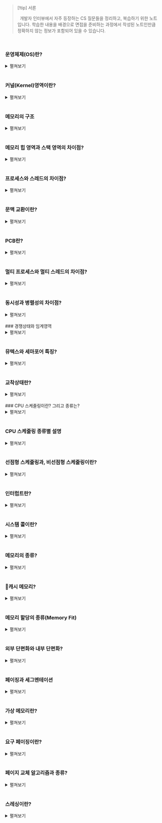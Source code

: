 
>[!tip] 서론
>
>&nbsp;&nbsp;개발자 인터뷰에서 자주 등장하는 CS 질문들을 정리하고, 복습하기 위한 노트입니다. 학습한 내용을 배경으로 면접을 준비하는 과정에서 작성된 노트인만큼 정확하지 않는 정보가 포함되어 있을 수 있습니다.

<br>

### 운영체제(OS)란?

<details>
  <summary>펼쳐보기</summary>
  &nbsp;&nbsp;운영체제는 실행할 프로그램에 필요한 자원을 할당하고, 프로그램이 올바르게 실행되도록 돕는 특별한 프로그램입니다. 운영체제는 컴퓨터 부팅 시에 메모리 내 `커널 영역(kernel space)`라는 별도의 공간에 따로 적재되어 실행됩니다.
</details>

<br>

### 커널(Kernel)영역이란?

<details>
  <summary>펼쳐보기</summary>
  &nbsp;&nbsp;메모리는 크게 커널 영역과 사용자 영역으로 구분됩니다. 그 중에서 커널 영역은 운영체제에서 필요한 핵심 부분만을 메인 메모리에 적재하여 운영체제를 사용하기 위한 메모리 영역입니다. 메모리의 커널영역을 차지하는 커널은 운영체제의 핵심 서비스로 자원에 접근하고 조작하는 기능, 프로그램이 안전하게 실행되게 하는 기능 등이 포함되어 있는 인터페이스입니다.
</details>

<br>

### 메모리의 구조

<details>
  <summary>펼쳐보기</summary>
  &nbsp;&nbsp;메모리는 크게 커널 영역과 사용자 영역으로 구분되어 있습니다. 그 중 사용자 영역은 다시 코드, 데이터, 힙, 스택 영역으로 나뉩니다.
<br>
  &nbsp;&nbsp;`코드 영역`은 실행할 수 있는 코드인 기계어로 이루어진 명령어가 저장되는 영역입니다. CPU가 실행할 명령어가 담겨 있기 때문에 쓰기가 금지되어 있는 `읽기 전용(read-only)` 공간입니다. 코드 영역은 텍스트 영역(text segment)라고도 부릅니다.
<br>
  &nbsp;&nbsp;`데이터 영역`은 프로그램이 실행되는 동안 유지할 데이터가 할당되는 공간입니다. 대표적으로 `전역 변수(global variable)` 등이 저장됩니다.
<br>
  &nbsp;&nbsp;`힙 영역`은 프로그래머가 직접 할당할 수 있는 저장 공간으로 객체 등이 동적으로 메모리에 할당, 해제됩니다. 메모리 공간의 힙 영역에 어떠한 데이터를 할당 했다면 이를 운영체제에 반환하는 과정도 필요합니다. 만약 메모리 공간이 반환되지 않는다면 메모리의 낭비 현상인 `메모리 누수(memory leak)`가 발생할 수 있습니다. 힙 영역은 스택 영역과 겹치는 것을 방지하기 위해 메모리의 낮은 주소에서 높은 주소로 할당됩니다.
<br>
  &nbsp;&nbsp;`스택 영역`은 정적 할당 영역인 데이터 영역과 달리 데이터가 일시적으로 저장되는 공간입니다. 대표적으로 `매개 변수`, `지역 변수` 등이 저장됩니다. 힙 영역과 겹치는 것을 방지하기 위해 메모리 주소가 높은 주소에서 낮은 주소로 할당됩니다.
</details>

<br>

### 메모리 힙 영역과 스택 영역의 차이점?

<details>
  <summary>펼쳐보기</summary>
  &nbsp;&nbsp;우선 메모리를 차지하는 영역의 크기는 힙 영역의 경우 런타임 타임에, 스택 영역의 경우 컴파일 타임에 결정됩니다. 각 영역의 저장되는 데이터는 힙 영역은 생성자 등에 의해 동적으로 생성된 객체이며, 스택 영역은 지역 변수 또는 매개 변수 등이 있습니다. 힙 영역은 낮은 주소에서 높은 주소로, 스택 영역은 높은 주소에서 낮은 영역으로 순차적으로 할당이 이루어지는데, 서로의 영역을 누가 침범하느냐에 따라 `힙 오버플로우` 또는 `스택 오버플로우`가 발생할 수 있습니다.
</details>

<br>

### 프로세스와 스레드의 차이점?

<details>
  <summary>펼쳐보기</summary>
  &nbsp;&nbsp;`프로세스`는 메인 메모리에 적재되어 실행되는 프로그램입니다. 하나의 프로세스가 생성되면 메모리의 커널 영역에는 PCB가 사용자 영역에는 코드, 데이터, 힙, 스택 영역으로 구분되어 저장됩니다. 각각의 프로세스는 별개의 메모리 영역을 차지하기 때문에 동기화 작업이 필요하지 않습니다. 다만 CPU의 자원을 사용하기 위해서는 프로세스 사이의 작업 전환을 위해 `문맥 교환(Context Switching)`이 필요합니다.
<br>
  &nbsp;&nbsp;`스레드`는 프로세스의 실행 흐름, 또는 실행 단위를 가리킵니다. 하나의 프로세스가 가진 메모리 영역에서 `스택` 영역만 별개로 할당 받고, 나머지 영역은 공유합니다. 이로 인해 공유하는 자원에 대한 동기화 작업이 필요할 수 있습니다. 또한 자원을 공유함으로써 하나의 스레드에 문제가 발생한다면 다른 스레드에 영향을 줄 수 있습니다.
</details>

<br>

### 문맥 교환이란?

<details>
  <summary>펼쳐보기</summary>
  &nbsp;&nbsp;`문맥 교환(Context Switching)`은 CPU가 여러 프로세스를 처리하기 위한 기법입니다. I/O 작업의 경우 CPU의 처리 속도에 비해 아주 느립니다. 만약 이런 상황의 경우 I/O의 작업을 기다리는 것보다 잠시 다른 작업을 처리하는 것이 더욱 효율적일 수 있으며, CPU의 자원을 사용하던 Task(프로세스 혹은 스레드)가 다른 Task에게 자원을 넘겨주기 위해 자신의 처리 상태(문맥)를 자신의 PCB에 백업하고, 새로 작업할 Task의 PCB에서 이전의 처리 상태를 읽어 레지스터에 적재하는 과정이 바로 `문맥 교환`입니다.
</details>

<br>

### PCB란?

<details>
  <summary>펼쳐보기</summary>
  &nbsp;&nbsp;`PCB(Process Control Block)`는 프로세스 제어 블록으로 프로세스가 실행되면 OS에 의해 커널 영역에 생성되는 자료구조입니다. PCB는 프로세스에 대한 정보를 담고 있으며, 대표적으로 프로세스 식별자(PID), 프로세스 상태(New / Ready / Running / Waiting / Terminated), 프로세스의 다음으로 명령어가 실행될 주소인 프로그램 카운터 등이 포함되어 있습니다.OS는 기존의 Task에서 다른 Task로 작업을 전환하기 위해 PCB에 담긴 정보를 활용해 `문맥 교환`을 실시합니다.
</details>

<br>

### 멀티 프로세스와 멀티 스레드의 차이점?

<details>
  <summary>펼쳐보기</summary>
  &nbsp;&nbsp;하나의 프로그램을 멀티 프로세스로 실행했을 경우, 각 프로세스가 독립적인 메모리를 할당받아 사용하기 때문에 문맥 교환을 위해 초기화되는 영역이 멀티 스레드에 크기 때문에 문맥 교환을 위한 비용이 크며, 많은 메모리 공간을 차지하게 됩니다. 하지만 독립적인 메모리 공간을 사용하는 만큼 하나의 프로세스가 죽더라도 다른 프로세스에는 영향을 주지 않습니다.
<br>
  &nbsp;&nbsp;멀티 스레드는 하나의 프로세스에서 스택 이외의 메모리 공간을 공유하는 만큼 문맥 교환을 위한 비용이 적습니다. 다만 메모리를 공유하는 만큼 오류가 발생하면 다른 스레드에 영향을 줄 수 있습니다. 공유 자원으로 인한 문제를 방지하기 위해 `동기화` 작업이 필요합니다. 추가로, 스레드는 독립적인 스택 영역을 할당받음으로써 독립적인 함수 호출이 가능해져 프로세스 내에서 독립적인 실행흐름을 가질 수 있게 됩니다.
</details>

<br>

### 동시성과 병렬성의 차이점?

<details>
  <summary>펼쳐보기</summary>
  &nbsp;&nbsp;`동시성`은 멀티 프로그래밍으로부터 시작된 개념으로 주 기억장치(RAM)에 여러 프로세스를 적재한 뒤, 문맥 교환을 통해 동시에 여러 프로세스가 실행되는 것처럼 보이게 하는 특징입니다. 실제로는 여러 작업이 문맥 교환에 의해 번갈아가며 실행되며 싱글 코어 환경에서 멀티 스레드를 실행하기 위해 사용됩니다.
  <br>
  &nbsp;&nbsp;반면 `병렬성`은 멀티 프로세싱으로부터 나온 개념으로 실제로 여러 프로세스를 동시에 실행하는 방식입니다. 동시 실행을 위해서는 멀티 코어 환경이 갖추어져야 합니다.
</details>

<br>
### 경쟁상태와 임계영역

<details>
  <summary>펼쳐보기</summary>
  &nbsp;&nbsp;두 개 이상의 스레드가 동일한 공유자원에 접근하기 위해 서로 경쟁하는 것을 `경쟁 상태(Race Condition)`이라고 합니다. 이러한 공유 자원이 존재하는 영역이 `임계 영역(Critical Section)`입니다. 임계 영역에 대한 경쟁 상태를 제거하기 위해서 공유 자원에 대해서 하나의 스레드만 접근할 수 있도록 `상호 배제` 기법을 사용할 수 있습니다.
</details>

<br>

### 뮤텍스와 세마포어 특징?

<details>
  <summary>펼쳐보기</summary>
  &nbsp;&nbsp;`뮤텍스(Mutex)`와 `세마포어(Semaphore)`는 모두 임계영역 자체에 락(Lock)을 거는 동기화 기법입니다. 락이 걸린 임계영역에는 다른 스레드가 접근할 수 없습니다.
  <br>
  &nbsp;&nbsp;뮤텍스는 임계영역에 접근할 수 있는 스레드의 수를 하나로 제한하기 위해 락으로 true/false의 이진 데이터를 사용하는 동기화 기법입니다. 임계영역에 락이 걸려있지 않다면 스레드는 임계영역의 자원을 사용하기 전 해당 임계영역에 락을 걸고, 작업이 완료되면 이를 해제(Release)하는 방식으로 동작합니다.
  <br>
  &nbsp;&nbsp;세마포어는 임계영역에 대한 락으로 양의 정수값을 사용합니다. 어떤 임계영역에 대한 락이 1 이상이라면 새로 작업을 시작하는 스레드는 값을 1만큼 감소시키고, 작업을 시작합니다. 락으로 0과 1의 이진 데이터를 사용하는 이진 세마포어는 뮤텍스와 동일하게 동작합니다.
  <br>
  &nbsp;&nbsp;뮤텍스와 세마포어는 임계영역에 락이 걸려있는지 확인하기 위해 지속적으로 확인하는 `busy wait` 방식을 사용합니다. 하지만 세마포어의 경우 준비 큐를 사용해 불필요하게 락을 체크하지 않는 방법도 사용할 수 있습니다. 준비 큐에는 락에 의해 실행되지 못한 Task가 sleep 상태로 담겨있고, 작업이 끝난 Task는 준비 큐의 가장 첫 번째 Task를 꺼내 깨우는 awake를 호출합니다.
</details>

<br>

### 교착상태란?

<details>
  <summary>펼쳐보기</summary>
  &nbsp;&nbsp;`교착상태(DeadLock)`는 두 개 이상의 프로세스 또는 스레드가 서로 자원을 기다리면서 발생하는 무한히 대기하고 있는 현상입니다. 교착상태가 발생하기 위해서는 `상호배제`, `점유 대기`, `비선점`, `순환대기`의 4가지 요소가 모두 충족되어야 합니다. 이 중 하나라도 제거 되었을 경우 교착상태는 해소될 수 있습니다.
</details>

<br>
### CPU 스케줄링이란? 그리고 종류는?

<details>
  <summary>펼쳐보기</summary>
  &nbsp;&nbsp;모든 프로세스는 CPU 자원을 필요로 하기 때문에 각 프로세스가 CPU를 사용할 순서를 정하기 위해 `CPU 스케줄링`을 통해 합리적으로 CPU 자원을 배분합니다.
  <br>
  &nbsp;&nbsp;CPU 스케줄링의 종류로는 대표적으로 `선입선처리(FCFS, First-come First-served)`, `최단작업(SJF, Shortest job first)`, `라운드로빈(Round-Robin)`, `다단계 피드백 큐` 스케줄링이 있습니다.
</details>

<br>

### CPU 스케줄링 종류별 설명

<details>
  <summary>펼쳐보기</summary>
  &nbsp;&nbsp;`선입선처리(FCFS, First-come First-served)` 스케줄링은 먼저 준비 큐에 삽입된 프로세스를 우선적으로 처리하는 알고리즘입니다. 만약 아주 긴 프로세스가 먼저 삽입되었다면 이를 위해 다른 짧은 프로세스들이 오랜 시간 대기하게 되는 `호위 효과(Convoy Effect)`가 발생할 수 있습니다.
  <br>
  &nbsp;&nbsp;`최단작업(SJF, Shortest job first)` 스케줄링은 가장 CPU 사용시간이 짧은 프로세스를 우선적으로 실행하는 알고리즘입니다. 호위효과를 방지할 수 있으며, 비선점형 스케줄링으로 분류됩니다.(선점형 최단작업 스케줄링도 있긴 합니다).
  <br>
  &nbsp;&nbsp;`라운드로빈(Round-Robin)` 스케줄링은 `선입선처리` 스케줄링에 CPU를 사용할 수 있는 시간인 `타임 슬라이스`가 도입된 개념으로 선점형 스케줄링입니다. 각각의 프로세스는 타임 슬라이스만큼 CPU를 사용할 수 있으며, 주어진 시간 내에 작업을 완료하지 못했다면 다시 준비 큐 맨 뒤에 삽입됩니다.
  <br>
  &nbsp;&nbsp;`다단계 피드백 큐` 스케줄링은 `다단계 큐` 스케줄링을 확장한 알고리즘입니다. 우선 순위별로 구분된 단계별 큐에 프로세스를 삽입하는 다단계 큐 스케줄링의 경우 높은 우선순위를 가진 프로세스에 의해 낮은 우선순위의 프로세스가 계속해서 밀리는 `기아 현상`이 발생할 수 있습니다. 실행시간이 긴 프로세스의 경우 지정된 타임 슬라이스 내에 작업을 완료하지 못했다면 낮은 우선순위의 큐로 밀리고, 낮은 우선순위 큐에 있던 프로세스는 `에이징` 기법을 통해 높은 우선순위 큐로 이동시켜 기아 현상을 방지할 수 있습니다.
</details>

<br>

### 선점형 스케줄링과, 비선점형 스케줄링이란?

<details>
  <summary>펼쳐보기</summary>
  &nbsp;&nbsp;`선점형 스케줄링`은 프로세스가 CPU를 비롯한 자원을 사용하고 있더라도 운영체제가 해당 프로세스로부터 자원을 빼앗아 다른 프로세스에 할당할 수 있는 스케줄링 방식입니다. 급한 프로세스가 언제든 끼어들 수 있어 자원 독점을 막을 수 있다는 장점이 있지만, 문맥 교환이 자주 발생할 수 있는 만큼 문맥 교환 과정에서 오버헤드가 발생할 수 있습니다.
  <br>
  &nbsp;&nbsp;반면 `비선점형 스케줄링`은 하나의 프로세스가 자원을 사용하고 있다면 그 프로세스가 종료되거나 스스로 대기 상태에 접어들기 전까진 다른 프로세스가 끼어들 수 없는 스케줄링 방식입니다. 문맥 교환의 빈도가 적어 오버헤드가 적게 발생지만 급한 프로세스가 있더라도 자원을 사용 중인 프로세스가 끝날 때까지 대기해야하므로 자원 활용 측면에선 비효율적일 수 있습니다.
</details>

<br>

### 인터럽트란?

<details>
  <summary>펼쳐보기</summary>
  &nbsp;&nbsp;`인터럽트(Interrupt)`는 CPU가 명령어를 실행하는 도중 입출력 혹은 예외 상황을 처리하기 위해 실행하던 프로그램을 중간에 중단하고 바로 작업해야할 내용을 처리하도록 하는 것을 의미합니다.
</details>

<br>

### 시스템 콜이란?

<details>
  <summary>펼쳐보기</summary>
  &nbsp;&nbsp;`시스템 콜(System Call)`은 운영체제의 서비스를 이용할 수 있도록 `커널 모드`로 전환하기 위한 인터페이스입니다. 시스템 콜을 통해서만 커널에 접근할 수 있으므로 컴퓨터 자원을 보호할 수 있으며, 사용자나 응용 프로그램은 시스템 콜을 통해 운영체제의 서비스를 제공받습니다.
</details>

<br>

### 메모리의 종류?

<details>
  <summary>펼쳐보기</summary>
  &nbsp;&nbsp;컴퓨터의 메모리는 CPU에 가까운 순서로 계층화되어 있습니다. 메모리는 CPU에 가까운 순서로 `레지스터`, `캐시`, `주기억장치`, `보조기억장치`로 구분되며 CPU에서 멀어질 수록 접근속도가 느립니다.
  &nbsp;&nbsp;
</details>

<br>

### 캐시 메모리?

<details>
  <summary>펼쳐보기</summary>
  &nbsp;&nbsp;CPU가 메모리에 접근하는 속도는 레지스터보다 느리지만 용량의 한계로 메모리에 접근하는 빈도는 높습니다. 이러한 문제를 해결하기 위한 것이 `캐시(Cache) 메모리`로 캐시 메모리는 `참조 지역성`의 성질을 가집니다. 캐시 메모리는 메모리보다 가까이 위치해있기 때문에 접근 속도가 빠르며, L1~L3로 계층화 되어있습니다. CPU에 가까운 계층일 수록 빠르지만, 용량이 작고 가격이 비싸집니다. 멀티 코어 프로세서에서 L1캐시와 L2캐시는 각 코어에 고유한 캐시 메모리로 할당됩니다. 반면 L3캐시는 모든 코어가 공유하는 형태로 사용됩니다.
  <br>
  &nbsp;&nbsp;`공간 지역성`은 현재 실행하는 프로그램과 관련된 명령어나 데이터는 메모리 상에서 비슷한 위치에 저장된다는 특성을 이용하는 것입니다. 현재 사용하는 메모리와 인접한 메모리의 데이터를 캐시에 저장하면 캐시 히트율을 높일 수 있습니다.
  <br>
  &nbsp;&nbsp;`시간 지역성`은 자주 사용하는 데이터는 이후에도 자주 접근하게 될 수 있다는 성질을 이용하는 것입니다. 자주 사용될 것으로 예상되는 데이터를 캐시에 저장하면 캐시 히트율을 높일 수 있습니다.
</details>

<br>

### 메모리 할당의 종류(Memory Fit)

<details>
  <summary>펼쳐보기</summary>
  &nbsp;&nbsp;`First fit`은 메모리를 처음부터 검사한 뒤 처음으로 크기가 충분한 영역에 할당하는 방식입니다. `Next fit`은 마지막으로 참조한 메모리 영역 다음부터 검사를 시작해 크기가 충분한 영역에 할당합니다. `Best fit`은 모든 메모리 영역을 검사한 뒤 메모리에 할당할 수 있는 공간 중 가장 작은 영역에 할당하는 방식입니다. Worst fit`은 남은 메모리 영역 중 가장 큰 영역에 할당하는 방식입니다.
</details>

<br>

### 외부 단편화와 내부 단편화?

<details>
  <summary>펼쳐보기</summary>
  &nbsp;&nbsp;`외부 단편화(External gragmentation)`는 메모리 연속 할당 방식에 의해 발생하는 문제입니다. 실제 남은 메모리에 크기에 비해 단편화된 영역의 크기가 작아 메모리에 프로세스를 할당없는 것처럼 보여지는 메모리 낭비 현상입니다.
  <br>
  &nbsp;&nbsp;`내부 단편화(Internal gragmentation)`는 페이징 기법 및 메모리 고정길이 할당에서 발생하는 문제입니다. 페이징에 의해 페이지와 동일한 크기로 잘린 메모리 영역인 프레임에 페이지를 할당하는데, 실제 할당되는 페이지가 프레임보다 작아 발생하는 메모리 낭비입니다. (13MB인 프로세스를 4MB로 페이징 처리하면 마지막 프레임에는 1MB만 할당되어 3MB의 메모리 낭비가 발생)
</details>

<br>

### 페이징과 세그멘테이션

<details>
  <summary>펼쳐보기</summary>
  &nbsp;&nbsp;`페이징`과 `세그멘테이션`은 모두 `가상 메모리`를 활용한 메모리 관리 기법입니다. 물리적인 메모리를 논리적인 구조로 변환하기 위해 테이블이 필요하며, 각각의 기법에 따라 `페이지 테이블`, `세그먼트 테이블`로 부릅니다.
  <br>
  &nbsp;&nbsp;`페이징`은 할당할 수 있는 영역을 프로세스의 데이터를 쪼개 담을 수 있는 `프레임`으로 나눈 뒤, 각각의 프레임에 페이지를 할당하는 기법입니다. 페이징을 활용하면 메모리 연속할당에 의해 발생할 수 있는 `외부 단편화`를 방지할 수 있습니다. 또한 모든 프로세스 데이터를 메모리에 적재하는 것이 아니라 일부 사용되는 페이지만 메모리에 적재하는 방식으로 실제 물리 메모리 용량보다 큰 프로세스를 실행하는 것이 가능해집니다.
  <br>
  &nbsp;&nbsp;페이징이 동일한 크기로 쪼개진 프레임에 페이지를 할당했다면, `세그멘테이션`은 가변적으로 쪼개진 세그먼트에 프로세스를 쪼개 할당하는 방식입니다. 대표적인 방법으로 프로세스의 논리적인 단위인 Code, Data, Heap, Stack 별로 세그먼트를 분리하는 것이 있습니다.
</details>

<br>

### 가상 메모리란?

<details>
  <summary>펼쳐보기</summary>
  &nbsp;&nbsp;`가상 메모리`를 활용하면 모든 프로세스를 메모리에 적재하지 않아도 프로그램을 실행할 수 있습니다. `페이징` 기법 등을 활용하면 물리적인 메모리를 논리적인 단위로 쪼개 프로세스를 불연속적으로 할당할 수 있습니다. 이를 통해 `외부 단편화` 문제를 해결할 수 있으며, 메모리 용량보다 큰 프로세스를 실행하는 것 역시 가능하고, 한번에 여러 프로세스를 메모리에 할당할 수 있게 되므로 `멀티 프로그래밍`이 가능해집니다.
</details>

<br>

### 요구 페이징이란?

<details>
  <summary>펼쳐보기</summary>
  &nbsp;&nbsp;`요구 페이징(Demand paging)`은 프로세스를 메모리에 적재할 때 모든 페이지를 적재하지 않고 필요한 페이지만을 메모리에 적재하는 기법입니다. 요구 페이징을 위해서는 페이지로 꽉찬 메모리를 새로 적재할 페이지로 교체하는 `페이지 교체`와 각 프로세스 별로 한정된 메모리에서 얼마만큼의 프레임을 할당받을 것인지에 대한 `프레임 할당` 문제를 해결해야 합니다.
  <br>
  &nbsp;&nbsp;페이지 교체의 경우 만약 지금 CPU가 실행하려는 명령어가 담긴 페이지가 메모리에 적재되어 있지 않다면 `페이지 폴트`가 발생하고, `페이지 교체 알고리즘`에 의해 적재된 페이지 중 일부를 `페이지 아웃`한 뒤 필요한 페이지를 메모리에 할당(페이지 인)합니다.
</details>

<br>

### 페이지 교체 알고리즘과 종류?

<details>
  <summary>펼쳐보기</summary>
  &nbsp;&nbsp;`페이지 교체 알고리즘`은 다음 필요한 페이지가 메모리에 적재될 때 어떤 페이지를 스왑 아웃할지 기준이 되는 알고리즘입니다. 좋은 페이지 교체 알고리즘일 수록 페이지 폴트가 발생되는 빈도가 적어지기 때문에 페이지 교체 알고리즘의 핵심이 되는 것은 `페이지 폴트 횟수`와 이를 계산할 수 있는 `페이지 참조열(page reference string)`입니다.
  <br>
  &nbsp;&nbsp;첫 번째 페이지 교체 알고리즘은 `FIFO 페이지 교체 알고리즘`입니다. 가장 먼저 메모리에 할당된 페이지를 교체 대상으로 지정하는 알고리즘입니다. 자주 사용되는 페이지가 스왑 아웃 되었을 경우, 페이지 폴트가 빈번하게 발생한다는 단점이 있습니다.
  <br>
  &nbsp;&nbsp;다음은 `LRU(Least Recently Used) 페이지 교체 알고리즘`입니다. 이름 그대로 최근에 가장 적게 사용된 페이지를 교체하는 알고리즘으로 최근에 사용 빈도가 가장 적었던 페이지가 앞으로도 적게 사용될 것이라는 아이디어에 기반한 알고리즘입니다.
</details>

<br>

### 스레싱이란?

<details>
  <summary>펼쳐보기</summary>
  &nbsp;&nbsp;페이지 폴트 발생 빈도는 페이지 교체 알고리즘 이외에도 메모리의 물리적 한계로 인해 증가할 수 있습니다. 만약 메모리의 용량이 무한하다면 모든 프로세스의 페이지에 대해 프레임 할당을 할 수 있는 만큼 페이지 폴트가 발생하지 않을 것입니다. 이렇듯 메모리의 물리적 한계로 인해 프레임이 새 페이지로 교체되는 빈도가 빈번하게 발생하여 CPU 이용률이 저하되는 문제를 `스레싱(Thrashing)`이라고 부릅니다.
  <br>
  &nbsp;&nbsp;`스레싱`은 많은 프로세스가 메모리에 올라와 있을 때 발생합니다. 부족한 메모리 크기로 인해 페이지 폴트가 빈번하게 발생하고, 많은 페이지 교체가 이루어지는 동안 CPU 이용률은 저하되므로 더 많은 페이지를 메모리에 올리려는 시도가 일어나 악순환이 발생할 수 있습니다. 만약 스레싱이 해소되지 못하면 OS는 `Out of memory` 상태로 판단해 중요도가 낮은 프로세스를 강제로 종료합니다.
  <br>
  &nbsp;&nbsp;`스레싱`을 해소하기 위한 방법으로 `Working set` 알고리즘이 있습니다. 각 프로세스는 빈번하게 사용되는 페이지가 정해져 있는데, 그 페이지를 적재할 수 있을 만큼의 프레임이 비면 그때 메모리에 적재하는 기법입니다. `페이지 폴트 빈도(page-fault frequency)` 알고리즘은 페이지 폴트율에 대해 상한선과 하한선을 두고 범위 안에서만 프레임을 할당하는 방법입니다. 페이지 폴트율이 높으면 너무 적은 프레임이, 페이지 폴트율이 낮으면 너무 많은 프레임이 할당되었다는 아이디어에 기반하였습니다.
</details>